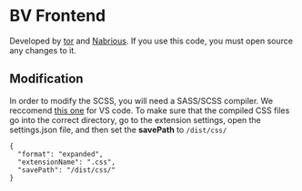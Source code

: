 # BV Frontend

Developed by [tor](https://github.com/daniiltrpv) and [Nabrious](https://github.com/nabriouso).
If you use this code, you must open source any changes to it.

## Modification

In order to modify the SCSS, you will need a SASS/SCSS compiler. We reccomend [this one](https://marketplace.visualstudio.com/items?itemName=glenn2223.live-sass) for VS code.
To make sure that the compiled CSS files go into the correct directory, go to the extension settings, open the settings.json file, and then set the **savePath** to `/dist/css/`
```
{
  "format": "expanded",
  "extensionName": ".css",
  "savePath": "/dist/css/"
}
```
